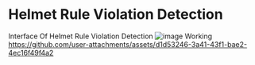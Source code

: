 # Helmet Rule Violation Detection
Interface Of Helmet Rule Violation Detection
![image](https://github.com/user-attachments/assets/abc33280-3a04-464a-a755-84ce43087e62)
Working
https://github.com/user-attachments/assets/d1d53246-3a41-43f1-bae2-4ec16f49f4a2
